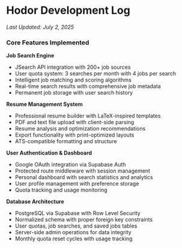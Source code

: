 # Hodor Development Log
*Last Updated: July 2, 2025*

### Core Features Implemented

**Job Search Engine**
- JSearch API integration with 200+ job sources
- User quota system: 3 searches per month with 4 jobs per search
- Intelligent job matching and scoring algorithms
- Real-time search results with comprehensive job metadata
- Permanent job storage with user search history

**Resume Management System**
- Professional resume builder with LaTeX-inspired templates
- PDF and text file upload with client-side parsing
- Resume analysis and optimization recommendations
- Export functionality with print-optimized layouts
- ATS-compatible formatting and structure

**User Authentication & Dashboard**
- Google OAuth integration via Supabase Auth
- Protected route middleware with session management
- Personal dashboard with search statistics and analytics
- User profile management with preference storage
- Quota tracking and usage monitoring

**Database Architecture**
- PostgreSQL via Supabase with Row Level Security
- Normalized schema with proper foreign key constraints
- User quotas, job searches, and saved jobs tables
- Server-side admin operations for data integrity
- Monthly quota reset cycles with usage tracking
